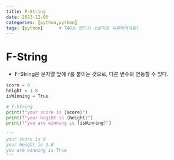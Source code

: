 ```yaml
---
title: F-String
date: 2023-12-06
categories: [python,python]
tags: [python]		# TAG는 반드시 소문자로 이루어져야함!
---
```


# **F-String**

* F-String은 문자열 앞에 `f`를 붙이는 것으로, 다른 변수와 연동할 수 있다.


```py
score = 0
height = 1.8
isWinning = True

# f-String
print(f"your score is {score}")
print(f"your hegiht is {height}")
print(f"you are winning is {isWinning}")

'''
your score is 0
your height is 1.8
you are winning is True
'''
```